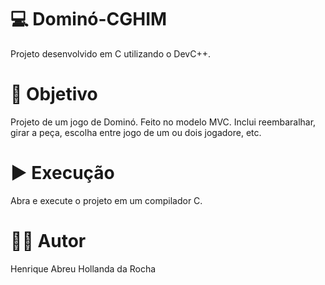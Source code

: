 # 💻 Dominó-CGHIM
Projeto desenvolvido em C utilizando o DevC++.

# 🎯 Objetivo
Projeto de um jogo de Dominó. Feito no modelo MVC. Inclui reembaralhar, girar a peça, escolha entre jogo de um ou dois jogadore, etc.

# ▶️ Execução
Abra e execute o projeto em um compilador C.

# 👨‍💻 Autor
Henrique Abreu Hollanda da Rocha

